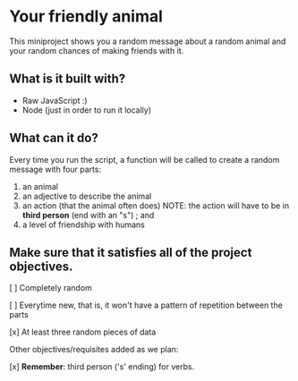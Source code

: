 # Your friendly animal

This miniproject shows you a random message about a random animal and your random chances of making friends with it. 

## What is it built with? 

* Raw JavaScript :)
* Node (just in order to run it locally)

## What can it do? 

Every time you run the script, a function will be called to create a random message with four parts: 
1. an animal
1. an adjective to describe the animal
1. an action (that the animal often does) NOTE: the action will have to be in **third person** (end with an "s")
; and
1. a level of friendship with humans

## Make sure that it satisfies all of the project objectives. 

[ ] Completely random

[ ] Everytime new, that is, it won't have a pattern of repetition between the parts

[x] At least three random pieces of data

Other objectives/requisites added as we plan:

[x] **Remember**: third person ('s' ending) for verbs.